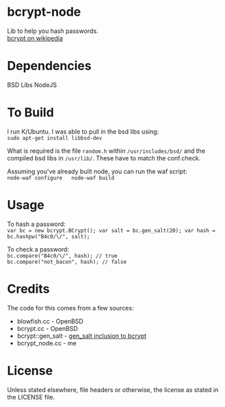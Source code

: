 bcrypt-node
=============

Lib to help you hash passwords.  
[bcrypt on wikipedia][bcryptwiki]


Dependencies
=============

BSD Libs
NodeJS


To Build
============

I run K/Ubuntu. I was able to pull in the bsd libs using:  
`sudo apt-get install libbsd-dev`

What is required is the file `random.h` within `/usr/includes/bsd/` and the compiled bsd libs in `/usr/lib/`. These have to match the conf.check.

Assuming you've already built node, you can run the waf script:  
`node-waf configure  
node-waf build`


Usage
============

To hash a password:  
`var bc = new bcrypt.BCrypt();
var salt = bc.gen_salt(20);
var hash = bc.hashpw("B4c0/\/", salt);`

To check a password:  
`bc.compare("B4c0/\/", hash); // true`  
`bc.compare("not_bacon", hash); // false`


Credits
============

The code for this comes from a few sources:

* blowfish.cc - OpenBSD
* bcrypt.cc - OpenBSD
* bcrypt::gen_salt - [gen_salt inclusion to bcrypt][bcryptgs]
* bcrypt_node.cc - me


License
============

Unless stated elsewhere, file headers or otherwise, the license as stated in the LICENSE file.





[bcryptwiki]: http://en.wikipedia.org/wiki/Crypt_(Unix)#Blowfish-based_scheme  
[bcryptgs]: http://mail-index.netbsd.org/tech-crypto/2002/05/24/msg000204.html